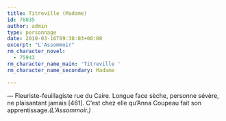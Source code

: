 ```yaml
---
title: Titreville (Madame)
id: 76035
author: admin
type: personnage
date: 2010-03-16T09:30:03+00:00
excerpt: "L'Assommoir"
rm_character_novel:
  - 75943
rm_character_name_main: 'Titreville '
rm_character_name_secondary: Madame

---
```

— Fleuriste-feuillagiste rue du Caire. Longue face sèche, personne sévère, ne plaisantant jamais [461]. C&rsquo;est chez elle qu&rsquo;Anna Coupeau fait son apprentissage._(L&rsquo;Assommoir.)_